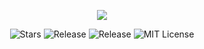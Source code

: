 <p align="center"><a href="https://erik.cat"><img src="https://i.imgur.com/pI1gfCZ.png"></a></p>
<p align="center">
<img src="https://img.shields.io/github/stars/arkoren/framework.svg?style=for-the-badge" alt="Stars">
<img src="https://img.shields.io/github/release/arkoren/framework.svg?style=for-the-badge" alt="Release">
<img src="https://img.shields.io/github/last-commit/Arkoren/framework.svg?style=for-the-badge" alt="Release">
<img src="https://img.shields.io/github/license/Arkoren/framework.svg?style=for-the-badge" alt="MIT License">
</p>
